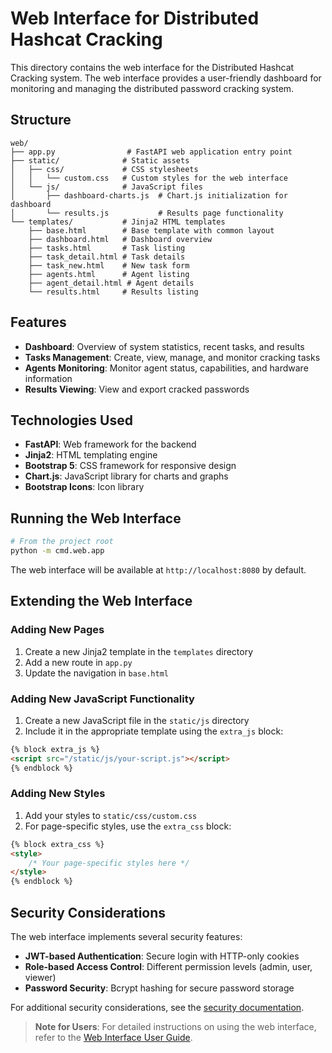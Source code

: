 # Web Interface for Distributed Hashcat Cracking

This directory contains the web interface for the Distributed Hashcat Cracking system. The web interface provides a user-friendly dashboard for monitoring and managing the distributed password cracking system.

## Structure

```
web/
├── app.py                # FastAPI web application entry point
├── static/              # Static assets
│   ├── css/             # CSS stylesheets
│   │   └── custom.css   # Custom styles for the web interface
│   └── js/              # JavaScript files
│       ├── dashboard-charts.js  # Chart.js initialization for dashboard
│       └── results.js           # Results page functionality
└── templates/           # Jinja2 HTML templates
    ├── base.html        # Base template with common layout
    ├── dashboard.html   # Dashboard overview
    ├── tasks.html       # Task listing
    ├── task_detail.html # Task details
    ├── task_new.html    # New task form
    ├── agents.html      # Agent listing
    ├── agent_detail.html # Agent details
    └── results.html     # Results listing
```

## Features

- **Dashboard**: Overview of system statistics, recent tasks, and results
- **Tasks Management**: Create, view, manage, and monitor cracking tasks
- **Agents Monitoring**: Monitor agent status, capabilities, and hardware information
- **Results Viewing**: View and export cracked passwords

## Technologies Used

- **FastAPI**: Web framework for the backend
- **Jinja2**: HTML templating engine
- **Bootstrap 5**: CSS framework for responsive design
- **Chart.js**: JavaScript library for charts and graphs
- **Bootstrap Icons**: Icon library

## Running the Web Interface

```bash
# From the project root
python -m cmd.web.app
```

The web interface will be available at `http://localhost:8080` by default.

## Extending the Web Interface

### Adding New Pages

1. Create a new Jinja2 template in the `templates` directory
2. Add a new route in `app.py`
3. Update the navigation in `base.html`

### Adding New JavaScript Functionality

1. Create a new JavaScript file in the `static/js` directory
2. Include it in the appropriate template using the `extra_js` block:

```html
{% block extra_js %}
<script src="/static/js/your-script.js"></script>
{% endblock %}
```

### Adding New Styles

1. Add your styles to `static/css/custom.css`
2. For page-specific styles, use the `extra_css` block:

```html
{% block extra_css %}
<style>
    /* Your page-specific styles here */
</style>
{% endblock %}
```

## Security Considerations

The web interface implements several security features:

- **JWT-based Authentication**: Secure login with HTTP-only cookies
- **Role-based Access Control**: Different permission levels (admin, user, viewer)
- **Password Security**: Bcrypt hashing for secure password storage

For additional security considerations, see the [security documentation](../../docs/security.md).

> **Note for Users**: For detailed instructions on using the web interface, refer to the [Web Interface User Guide](../../docs/web_interface.md).
